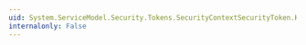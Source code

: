 ```yaml
---
uid: System.ServiceModel.Security.Tokens.SecurityContextSecurityToken.KeyGeneration
internalonly: False
---
```

